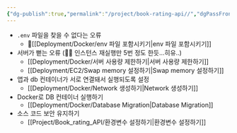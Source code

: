 ```yaml
---
{"dg-publish":true,"permalink":"/project/book-rating-api//","dgPassFrontmatter":true,"noteIcon":"","created":"2024-11-02T05:08:44.733+09:00","updated":"2024-11-05T19:56:48.559+09:00"}
---
```




- `.env` 파일을 찾을 수 없다는 오류
	- [[Deployment/Docker/env 파일 포함시키기\|env 파일 포함시키기]]
- 서버가 뻗는 오류 (🤦‍♀️ 인스턴스 재실행만 5번 정도 한듯...히유..) 
	- [[Deployment/Docker/서버 사용량 제한하기\|서버 사용량 제한하기]]
	- [[Deployment/EC2/Swap memory 설정하기\|Swap memory 설정하기]]
- 앱과 db 컨테이너가 서로 연결돼서 실행되도록 설정
	- [[Deployment/Docker/Network 생성하기\|Network 생성하기]]
- Docker로 DB 컨테이너 실행하기
	- [[Deployment/Docker/Database Migration\|Database Migration]]
- 소스 코드 보안 유지하기
	- [[Project/Book_rating_API/환경변수 설정하기\|환경변수 설정하기]]
